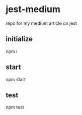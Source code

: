 # jest-medium
repo for my medium article on jest
## initialize
npm i

## start
npm start

## test
npm test